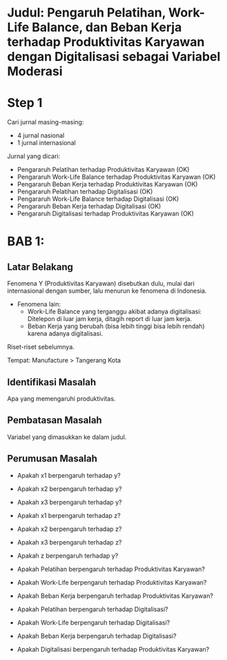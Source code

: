 # Judul: Pengaruh Pelatihan, Work-Life Balance, dan Beban Kerja terhadap Produktivitas Karyawan dengan Digitalisasi sebagai Variabel Moderasi

# Step 1

Cari jurnal masing-masing:
- 4 jurnal nasional
- 1 jurnal internasional

Jurnal yang dicari:
- Pengararuh Pelatihan terhadap Produktivitas Karyawan (OK)
- Pengararuh Work-Life Balance terhadap Produktivitas Karyawan (OK)
- Pengararuh Beban Kerja terhadap Produktivitas Karyawan (OK)
- Pengararuh Pelatihan terhadap Digitalisasi (OK)
- Pengararuh Work-Life Balance terhadap Digitalisasi (OK)
- Pengararuh Beban Kerja terhadap Digitalisasi (OK)
- Pengararuh Digitalisasi terhadap Produktivitas Karyawan (OK)


# BAB 1:
## Latar Belakang
Fenomena Y (Produktivitas Karyawan) disebutkan dulu, mulai dari internasional dengan sumber, lalu menurun ke fenomena di Indonesia.

- Fenomena lain:
    - Work-Life Balance yang terganggu akibat adanya digitalisasi: Ditelepon di luar jam kerja, ditagih report di luar jam kerja.
    - Beban Kerja yang berubah (bisa lebih tinggi bisa lebih rendah) karena adanya digitalisasi.

Riset-riset sebelumnya.

Tempat: Manufacture > Tangerang Kota

## Identifikasi Masalah
Apa yang memengaruhi produktivitas.

## Pembatasan Masalah
Variabel yang dimasukkan ke dalam judul.

## Perumusan Masalah
- Apakah x1 berpengaruh terhadap y?
- Apakah x2 berpengaruh terhadap y?
- Apakah x3 berpengaruh terhadap y?
- Apakah x1 berpengaruh terhadap z?
- Apakah x2 berpengaruh terhadap z?
- Apakah x3 berpengaruh terhadap z?
- Apakah z berpengaruh terhadap y?

- Apakah Pelatihan berpengaruh terhadap Produktivitas Karyawan?
- Apakah Work-Life berpengaruh terhadap Produktivitas Karyawan?
- Apakah Beban Kerja berpengaruh terhadap Produktivitas Karyawan?
- Apakah Pelatihan berpengaruh terhadap Digitalisasi?
- Apakah Work-Life berpengaruh terhadap Digitalisasi?
- Apakah Beban Kerja berpengaruh terhadap Digitalisasi?
- Apakah Digitalisasi berpengaruh terhadap Produktivitas Karyawan?